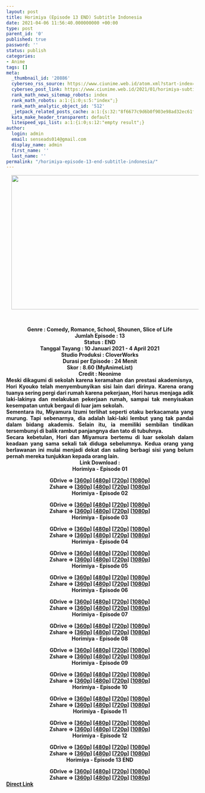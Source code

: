 ```yaml
---
layout: post
title: Horimiya (Episode 13 END) Subtitle Indonesia
date: 2021-04-06 11:56:40.000000000 +00:00
type: post
parent_id: '0'
published: true
password: ''
status: publish
categories:
- Anime
tags: []
meta:
  _thumbnail_id: '20886'
  cyberseo_rss_source: https://www.ciunime.web.id/atom.xml?start-index=151&max-results=150
  cyberseo_post_link: https://www.ciunime.web.id/2021/01/horimiya-subtitle-indonesia.html
  rank_math_news_sitemap_robots: index
  rank_math_robots: a:1:{i:0;s:5:"index";}
  rank_math_analytic_object_id: '512'
  _jetpack_related_posts_cache: a:1:{s:32:"8f6677c9d6b0f903e98ad32ec61f8deb";a:2:{s:7:"expires";i:1653184029;s:7:"payload";a:0:{}}}
  kata_make_header_transparent: default
  litespeed_vpi_list: a:1:{i:0;s:12:"empty result";}
author:
  login: admin
  email: senseads014@gmail.com
  display_name: admin
  first_name: ''
  last_name: ''
permalink: "/horimiya-episode-13-end-subtitle-indonesia/"
---
```

<div style="text-align: center;"><b />
<div class="separator" style="clear: both; text-align: center;"><a href="https://1.bp.blogspot.com/-KdKCXfuHU-I/X_plztH50MI/AAAAAAAAecY/xG7BB8TQBywyhG5iZIbDSYDzgF14I_w_wCLcBGAsYHQ/s1280/Horimiya.png" style="margin-left: 1em; margin-right: 1em;"><img border="0" data-original-height="720" data-original-width="1280" height="360" src="{{ site.baseurl }}/assets/2021/04/Horimiya.png" width="640" /></a></div>
<p><b><br /></b></div>
<div style="text-align: center;"><b><b>Genre :</b></b>&nbsp;Comedy, Romance, School, Shounen, Slice of Life</div>
<div style="text-align: center;"><b>Jumlah Episode :</b>&nbsp;13<br /><b>Status : </b>END<br /><b>Tanggal Tayang :</b> 10 Januari&nbsp;2021&nbsp;- 4 April 2021<br /><b>Studio Produksi :</b> CloverWorks<br /><b>Durasi per Episode :</b> 24 Menit</div>
<div style="text-align: center;"><b>Skor :</b> 8.60 (MyAnimeList)<br /><b>Credit :</b> Neonime</div>
<div style="text-align: center;"></div>
<div style="text-align: justify;">
<div>Meski dikagumi di sekolah karena keramahan dan prestasi akademisnya, Hori Kyouko telah menyembunyikan sisi lain dari dirinya. Karena orang tuanya sering pergi dari rumah karena pekerjaan, Hori harus menjaga adik laki-lakinya dan melakukan pekerjaan rumah, sampai tak menyisakan kesempatan untuk bergaul di luar jam sekolah.</div>
<div></div>
<div>Sementara itu, Miyamura Izumi terlihat seperti otaku berkacamata yang murung. Tapi sebenarnya, dia adalah laki-laki lembut yang tak pandai dalam bidang akademis. Selain itu, ia memiliki sembilan tindikan tersembunyi di balik rambut panjangnya dan tato di tubuhnya.</div>
<div></div>
<div>Secara kebetulan, Hori dan Miyamura bertemu di luar sekolah dalam keadaan yang sama sekali tak diduga sebelumnya. Kedua orang yang berlawanan ini mulai menjadi dekat dan saling berbagi sisi yang belum pernah mereka tunjukkan kepada orang lain.</div>
</div>
<div style="text-align: justify;"></div>
<div style="text-align: justify;"></div>
<div style="text-align: center;"><b>Link Download :</b></div>
<div style="text-align: center;"><b>Horimiya - Episode 01</b></p>
<div style="text-align: center;">GDrive =&gt; [<a href="https://acefile.co/f/35061654/neonime_hmy_01-360p-zip" target="_blank" rel="noopener">360p</a>] [<a href="https://drive.google.com/uc?export=download&amp;id=1DQWy_suCiL_fIMGlfUVgnoENoIF_cRfl" target="_blank" rel="noopener">480p</a>] [<a href="https://drive.google.com/uc?export=download&amp;id=1c-kenmoWsbyfj5faPGHUCmcGxVUJT1mv" target="_blank" rel="noopener">720p</a>] [<a href="https://drive.google.com/uc?export=download&amp;id=1Jm6DyY-y5cnGrHi4OY4Sb0qdaeC2XbbI" target="_blank" rel="noopener">1080p</a>]<br />Zshare =&gt; [<a href="https://www11.zippyshare.com/v/Bb0Cb2a4/file.html" target="_blank" rel="noopener">360p</a>] [<a href="https://www53.zippyshare.com/v/yZK5cv4q/file.html" target="_blank" rel="noopener">480p</a>] [<a href="https://www67.zippyshare.com/v/B6kGvmGm/file.html" target="_blank" rel="noopener">720p</a>] [<a href="https://www82.zippyshare.com/v/ekxsUSAS/file.html" target="_blank" rel="noopener">1080p</a>] </div>
<div style="text-align: center;"><b>Horimiya - Episode 02</b></p>
<div>GDrive =&gt; [<a href="https://acefile.co/f/35486550/neonime_hmy_02-360p-zip" target="_blank" rel="noopener">360p</a>] [<a href="https://drive.google.com/uc?export=download&amp;id=15Ej_cTlGA6MuQDGT644fFJSpGYtUEsDx" target="_blank" rel="noopener">480p</a>] [<a href="https://drive.google.com/uc?export=download&amp;id=1S-3MGtvQBO2iyRLo87X0odc0Ro8VL0nS" target="_blank" rel="noopener">720p</a>] [<a href="https://drive.google.com/uc?export=download&amp;id=1B_Zo0TTgZ7l4BhfeHvC3v4MoIwxfqd8a" target="_blank" rel="noopener">1080p</a>]<br />Zshare =&gt; [<a href="https://www83.zippyshare.com/v/1yjKoTjU/file.html" target="_blank" rel="noopener">360p</a>] [<a href="https://www113.zippyshare.com/v/cuk3VZdr/file.html" target="_blank" rel="noopener">480p</a>] [<a href="https://www7.zippyshare.com/v/rsKrctO9/file.html" target="_blank" rel="noopener">720p</a>] [<a href="https://www50.zippyshare.com/v/B7hdZCI0/file.html" target="_blank" rel="noopener">1080p</a>]</div>
<div><b>Horimiya - Episode 03</b></p>
<div>GDrive =&gt; [<a href="https://acefile.co/f/35914262/neonime_hmy_03-360p-zip" target="_blank" rel="noopener">360p</a>] [<a href="https://drive.google.com/uc?export=download&amp;id=17CibLI1qrj4L6znOtUxqXDm-QugG1WCP" target="_blank" rel="noopener">480p</a>] [<a href="https://drive.google.com/uc?export=download&amp;id=1SuB2BtO_WC3Y99rtmGG1XtQtSBDbR0eC" target="_blank" rel="noopener">720p</a>] [<a href="https://drive.google.com/uc?export=download&amp;id=1GJi5mov5QALmuuUJDIk9k57_ge0Gaz35" target="_blank" rel="noopener">1080p</a>]<br />Zshare =&gt; [<a href="https://www21.zippyshare.com/v/P3Mi93rb/file.html" target="_blank" rel="noopener">360p</a>] [<a href="https://www31.zippyshare.com/v/9sm02vXP/file.html" target="_blank" rel="noopener">480p</a>] [<a href="https://www114.zippyshare.com/v/GjvVPkTG/file.html" target="_blank" rel="noopener">720p</a>] [<a href="https://www74.zippyshare.com/v/5eUVrak2/file.html" target="_blank" rel="noopener">1080p</a>]</div>
</div>
<div><b>Horimiya - Episode 04</b></p>
<div>GDrive =&gt; [<a href="https://drive.google.com/uc?export=download&amp;id=1PAuOoS_NBquKenpnUN6IHsaL_sqwui0f" target="_blank" rel="noopener">360p</a>] [<a href="https://drive.google.com/uc?export=download&amp;id=1VLu4xAn5nx4ejDIjcv2fTGlo4E2_wGst" target="_blank" rel="noopener">480p</a>] [<a href="https://drive.google.com/uc?export=download&amp;id=16pOtJt6kPecjYf3NwATQTu6tCS_pj-Cx" target="_blank" rel="noopener">720p</a>] [<a href="https://drive.google.com/uc?export=download&amp;id=1ugBfc3BIGjuRsb6rFft9pF6mCDnEPGbx" target="_blank" rel="noopener">1080p</a>]<br />Zshare =&gt; [<a href="https://www119.zippyshare.com/v/VGKJYnVy/file.html" target="_blank" rel="noopener">360p</a>] [<a href="https://www73.zippyshare.com/v/0ahfkmlb/file.html" target="_blank" rel="noopener">480p</a>] [<a href="https://www53.zippyshare.com/v/u70XmoYo/file.html" target="_blank" rel="noopener">720p</a>] [<a href="https://www93.zippyshare.com/v/pUAyRctY/file.html" target="_blank" rel="noopener">1080p</a>]</div>
</div>
<div><b>Horimiya - Episode 05</b></p>
<div>GDrive =&gt; [<a href="https://drive.google.com/uc?export=download&amp;id=1lN9IhVXydHu7vR-xydqNcter-LVjfe6B" target="_blank" rel="noopener">360p</a>] [<a href="https://drive.google.com/uc?export=download&amp;id=1Vsf9BqZqoQqu84u6gBIJgYS_GQXaJHrO" target="_blank" rel="noopener">480p</a>] [<a href="https://drive.google.com/uc?export=download&amp;id=1AkW6a4lLg9AeEX4wSU0uxCSDufuRCXs-" target="_blank" rel="noopener">720p</a>] [<a href="https://drive.google.com/uc?export=download&amp;id=19Vsa0Bs4Rx-8wHsFJhB6taKz4IhcFeuj" target="_blank" rel="noopener">1080p</a>]<br />Zshare =&gt; [<a href="https://www97.zippyshare.com/v/T9Olz8AG/file.html" target="_blank" rel="noopener">360p</a>] [<a href="https://www20.zippyshare.com/v/Ss9yc1uL/file.html" target="_blank" rel="noopener">480p</a>] [<a href="https://www29.zippyshare.com/v/953Jrt7K/file.html" target="_blank" rel="noopener">720p</a>] [<a href="https://www77.zippyshare.com/v/giZxiBmz/file.html" target="_blank" rel="noopener">1080p</a>]</div>
</div>
<div><b>Horimiya - Episode 06</b></p>
<div>GDrive =&gt; [<a href="https://drive.google.com/uc?export=download&amp;id=1OF8B4L8GSsRGQZX4achIq7Wmge48fE8z" target="_blank" rel="noopener">360p</a>] [<a href="https://drive.google.com/uc?export=download&amp;id=1RvIWcYNaIAiCs4tT3KX4kxh7FwvS2HVU" target="_blank" rel="noopener">480p</a>] [<a href="https://drive.google.com/uc?export=download&amp;id=1XabdOBuai6wW_BqpU4lvdNdXkS9K7tdt" target="_blank" rel="noopener">720p</a>] [<a href="https://drive.google.com/uc?export=download&amp;id=1uc43287P1C1-P9zMQOtsprCFYK1lpGNJ" target="_blank" rel="noopener">1080p</a>]<br />Zshare =&gt; [<a href="https://www53.zippyshare.com/v/fOsYw176/file.html" target="_blank" rel="noopener">360p</a>] [<a href="https://www22.zippyshare.com/v/L9YraUCb/file.html" target="_blank" rel="noopener">480p</a>] [<a href="https://www105.zippyshare.com/v/EDQfNo4j/file.html" target="_blank" rel="noopener">720p</a>] [<a href="https://www103.zippyshare.com/v/WBEdv2th/file.html" target="_blank" rel="noopener">1080p</a>]</div>
</div>
<div><b>Horimiya - Episode 07</b></p>
<div>GDrive =&gt; [<a href="https://drive.google.com/uc?export=download&amp;id=1aogWUmm7stYs29s04evCabkLGJWMC1c7" target="_blank" rel="noopener">360p</a>] [<a href="https://drive.google.com/uc?export=download&amp;id=1D_vppbWvTFzxOX8c_w7eJN80rc1TSOri" target="_blank" rel="noopener">480p</a>] [<a href="https://drive.google.com/uc?export=download&amp;id=1NsfKwvNNPPIqFFpEc4VLzP_aj3sfvhUc" target="_blank" rel="noopener">720p</a>] [<a href="https://drive.google.com/uc?export=download&amp;id=1RlBgx9e1jwABbHq6sOd9KA3eXRSM4xIr" target="_blank" rel="noopener">1080p</a>]<br />Zshare =&gt; [<a href="https://www68.zippyshare.com/v/qQ47flte/file.html" target="_blank" rel="noopener">360p</a>] [<a href="https://www30.zippyshare.com/v/TM1uRZnh/file.html" target="_blank" rel="noopener">480p</a>] [<a href="https://www82.zippyshare.com/v/UBmLXKr9/file.html" target="_blank" rel="noopener">720p</a>] [<a href="https://www75.zippyshare.com/v/MYgZryB5/file.html" target="_blank" rel="noopener">1080p</a>]</div>
</div>
<div><b>Horimiya - Episode 08</b></p>
<div>GDrive =&gt; [<a href="https://drive.google.com/uc?export=download&amp;id=1KOvDQ9N7WqXp0puNOREvE9WVIGhoF9KW" target="_blank" rel="noopener">360p</a>] [<a href="https://drive.google.com/uc?export=download&amp;id=1dj8cR0hXw9YusVwEz4k5BZOHldpl59vB" target="_blank" rel="noopener">480p</a>] [<a href="https://drive.google.com/uc?export=download&amp;id=1I23HcHq9CzULXYiaDO9woMLDr3QTJ41J" target="_blank" rel="noopener">720p</a>] [<a href="https://drive.google.com/uc?export=download&amp;id=1pEItVN9E5O6a5zKUudEciBC-JJIc_lMT" target="_blank" rel="noopener">1080p</a>]<br />Zshare =&gt; [<a href="https://www71.zippyshare.com/v/a9xJpAxl/file.html" target="_blank" rel="noopener">360p</a>] [<a href="https://www103.zippyshare.com/v/jwoStxNY/file.html" target="_blank" rel="noopener">480p</a>] [<a href="https://www69.zippyshare.com/v/pVFy6vss/file.html" target="_blank" rel="noopener">720p</a>] [<a href="https://www109.zippyshare.com/v/B82Y2mED/file.html" target="_blank" rel="noopener">1080p</a>]</div>
</div>
<div><b>Horimiya - Episode 09</b></p>
<div>GDrive =&gt; [<a href="https://drive.google.com/uc?export=download&amp;id=1EqfqkkiDslByGrjYn8O-pfbQvBIH9Hu-" target="_blank" rel="noopener">360p</a>] [<a href="https://drive.google.com/uc?export=download&amp;id=19XN1070SjWa841rzurSFIZjaCYlxF_NV" target="_blank" rel="noopener">480p</a>] [<a href="https://drive.google.com/uc?export=download&amp;id=1dHlqz8nEhJ1rxXVrgwV2njaoIZkFxv6i" target="_blank" rel="noopener">720p</a>] [<a href="https://drive.google.com/uc?export=download&amp;id=1dnT8-wBKl3gKLfUlVBpTnr4OZ9q7Blq1" target="_blank" rel="noopener">1080p</a>]<br />Zshare =&gt; [<a href="https://www114.zippyshare.com/v/fDCaU17c/file.html" target="_blank" rel="noopener">360p</a>] [<a href="https://www60.zippyshare.com/v/tKepmNVr/file.html" target="_blank" rel="noopener">480p</a>] [<a href="https://www67.zippyshare.com/v/A2cChivY/file.html" target="_blank" rel="noopener">720p</a>] [<a href="https://www58.zippyshare.com/v/EJKqUa0c/file.html" target="_blank" rel="noopener">1080p</a>]</div>
</div>
<div><b>Horimiya - Episode 10</b></p>
<div>GDrive =&gt; [<a href="https://www.mirrored.to/files/1YZ6ENPU/" target="_blank" rel="noopener">360p</a>] [<a href="https://drive.google.com/uc?export=download&amp;id=1e_CqtO-PvNDedPbKUA2fd5KzbVtysWGF" target="_blank" rel="noopener">480p</a>] [<a href="https://drive.google.com/uc?export=download&amp;id=120zjp0Mp_e682ijVrqaygI7AHHyLabc3" target="_blank" rel="noopener">720p</a>] [<a href="https://drive.google.com/uc?export=download&amp;id=1Sc1IvQlpWxygUVqh8g6fpgm-CSCUPKhZ" target="_blank" rel="noopener">1080p</a>]<br />Zshare =&gt; [<a href="https://www87.zippyshare.com/v/tLqaMh8Q/file.html" target="_blank" rel="noopener">360p</a>] [<a href="https://www90.zippyshare.com/v/FMOq1ep7/file.html" target="_blank" rel="noopener">480p</a>] [<a href="https://www50.zippyshare.com/v/58wFhcNE/file.html" target="_blank" rel="noopener">720p</a>] [<a href="https://www26.zippyshare.com/v/5cKfVYWY/file.html" target="_blank" rel="noopener">1080p</a>]</div>
</div>
<div><b>Horimiya - Episode 11</b></p>
<div>GDrive =&gt; [<a href="https://drive.google.com/uc?export=download&amp;id=15740KAbEeBXPE0h4DGBXTbI7kagVuHCn" target="_blank" rel="noopener">360p</a>] [<a href="https://drive.google.com/uc?export=download&amp;id=1nAkXBETro3KXiVC5g7rOZxu2Mev5gVWY" target="_blank" rel="noopener">480p</a>] [<a href="https://drive.google.com/uc?export=download&amp;id=1TAV-S3ZiAt3evKSl6O44ZWLS_EoHz03Y" target="_blank" rel="noopener">720p</a>] [<a href="https://drive.google.com/uc?export=download&amp;id=1xXcYO1zI-IRi-cb98R-baBYXSzIbcRQj" target="_blank" rel="noopener">1080p</a>]<br />Zshare =&gt; [<a href="https://www19.zippyshare.com/v/8Id0feUu/file.html" target="_blank" rel="noopener">360p</a>] [<a href="https://www1.zippyshare.com/v/uy331oVt/file.html" target="_blank" rel="noopener">480p</a>] [<a href="https://www69.zippyshare.com/v/LtUJKxA1/file.html" target="_blank" rel="noopener">720p</a>] [<a href="https://www7.zippyshare.com/v/7fsXdLlE/file.html" target="_blank" rel="noopener">1080p</a>]</div>
</div>
<div><b>Horimiya - Episode 12</b></p>
<div>GDrive =&gt; [<a href="https://acefile.co/f/40850505/hrmy-12-360p-samehadaku-vip-mp4" target="_blank" rel="noopener">360p</a>] [<a href="https://drive.google.com/uc?export=download&amp;id=15Qz74-4bD5WEkfuEE5aesY_LsV86C1Tu" target="_blank" rel="noopener">480p</a>] [<a href="https://drive.google.com/uc?export=download&amp;id=1Sf8LT2yaY-EuhG2CY5Q3HrBM4amc3xEf" target="_blank" rel="noopener">720p</a>] [<a href="https://drive.google.com/uc?export=download&amp;id=1dVwNpm7XBwKW9wFp0WcdSZpamEsa0zJt" target="_blank" rel="noopener">1080p</a>]<br />Zshare =&gt; [<a href="https://www116.zippyshare.com/v/q7fek0E3/file.html" target="_blank" rel="noopener">360p</a>] [<a href="https://reupload.org/x3je5mwo5k70" target="_blank" rel="noopener">480p</a>] [<a href="https://www115.zippyshare.com/v/eQT6pyPf/file.html" target="_blank" rel="noopener">720p</a>] [<a href="https://www11.zippyshare.com/v/nRhPuenb/file.html" target="_blank" rel="noopener">1080p</a>]</div>
</div>
<div><b>Horimiya - Episode 13 END</b></p>
<div>GDrive =&gt; [<a href="https://drive.google.com/uc?export=download&amp;id=1EIGCQ1L2rwLmdPgtNBeQjU-Mz_Iuu6lB" target="_blank" rel="noopener">360p</a>] [<a href="https://drive.google.com/uc?export=download&amp;id=18lvxQLSUZSxiyrY5IenfAP6pZSXJVlqH" target="_blank" rel="noopener">480p</a>] [<a href="https://drive.google.com/uc?export=download&amp;id=1hvI-NHRTNTfHWqwJYX_7xigLIWb6QBig" target="_blank" rel="noopener">720p</a>] [<a href="https://drive.google.com/uc?export=download&amp;id=1_hkb-FM5RagzkHVR9yVpL4WzA-soUvpH" target="_blank" rel="noopener">1080p</a>]<br />Zshare =&gt; [<a href="https://www57.zippyshare.com/v/qdwoAXhQ/file.html" target="_blank" rel="noopener">360p</a>] [<a href="https://www107.zippyshare.com/v/ghS1zjcu/file.html" target="_blank" rel="noopener">480p</a>] [<a href="https://www71.zippyshare.com/v/Uw2S7ZgS/file.html" target="_blank" rel="noopener">720p</a>] [<a href="https://www54.zippyshare.com/v/wtKitoJ6/file.html" target="_blank" rel="noopener">1080p</a>]</div>
</div>
</div>
</div>
<link rel="stylesheet" href="https://cdnjs.cloudflare.com/ajax/libs/font-awesome/4.7.0/css/font-awesome.min.css" />
<div class="divbtn"> <a href="https://handymansurrender.com/fihup8buzv?key=94550f7ce39444073321dde3b8782f97" class="btn"><i class="fa fa-download"></i> Direct Link</a> </div>
